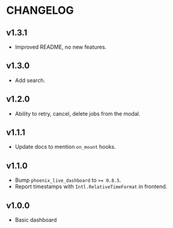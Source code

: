 # CHANGELOG

## v1.3.1

* Improved README, no new features.

## v1.3.0

* Add search.

## v1.2.0

* Ability to retry, cancel, delete jobs from the modal.

## v1.1.1

* Update docs to mention `on_mount` hooks.

## v1.1.0

* Bump `phoenix_live_dashboard` to `>= 0.8.5`.
* Report timestamps with `Intl.RelativeTimeFormat` in frontend.

## v1.0.0

* Basic dashboard
